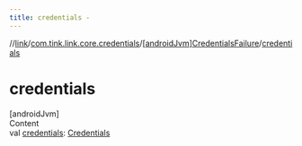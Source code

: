 ```yaml
---
title: credentials -
---
```

//[link](../../index.md)/[com.tink.link.core.credentials](../index.md)/[[androidJvm]CredentialsFailure](index.md)/[credentials](credentials.md)



# credentials  
[androidJvm]  
Content  
val [credentials](credentials.md): [Credentials](../../com.tink.model.credentials/[android-jvm]-credentials/index.md)  



